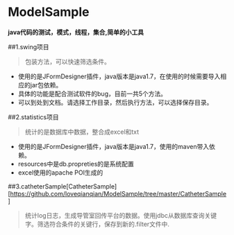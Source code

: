 # ModelSample
**java代码的测试，模式，线程，集合,简单的小工具**

##1.swing项目
>包装方法，可以快速筛选条件。

- 使用的是JFormDesigner插件，java版本是java1.7，在使用的时候需要导入相应的jar包依赖。
- 具体的功能是配合测试软件的bug，目前一共5个方法。
- 可以到处到文档。请选择工作目录，然后执行方法，可以选择保存目录。

##2.statistics项目
>统计的是数据库中数据，整合成excel和txt

- 使用的是JFormDesigner插件，java版本是java1.7，使用的maven带入依赖。
- resources中是db.propreties的是系统配置
- excel使用的apache POI生成的

##3.catheterSample[CatheterSample][https://github.com/loveqianqian/ModelSample/tree/master/CatheterSample]
>统计log日志，生成导管室回传平台的数据。使用jdbc从数据库查询关键字。筛选符合条件的关键行，保存到新的.filter文件中.



